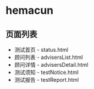 # hemacun

## 页面列表

* 测试首页 - status.html
* 顾问列表 - advisersList.html
* 顾问详情 - advisersDetail.html
* 测试须知 - testNotice.html
* 测试报告 - testReport.html
